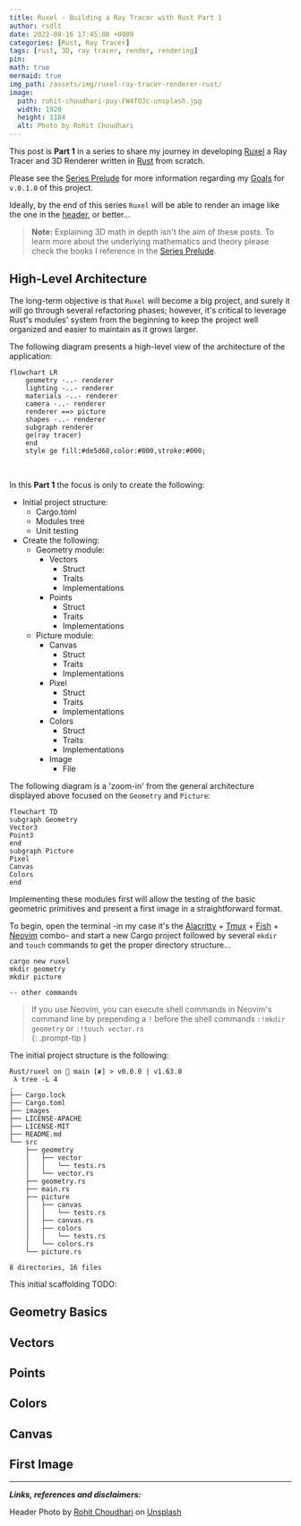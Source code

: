 ```yaml
---
title: Ruxel - Building a Ray Tracer with Rust Part 1
author: rsdlt
date: 2022-08-16 17:45:00 +0800
categories: [Rust, Ray Tracer]
tags: [rust, 3D, ray tracer, render, rendering]
pin:
math: true
mermaid: true
img_path: /assets/img/ruxel-ray-tracer-renderer-rust/ 
image:
  path: rohit-choudhari-puy-FW4fOJc-unsplash.jpg
  width: 1920 
  height: 1184 
  alt: Photo by Rohit Choudhari 
---
```


This post is **Part 1** in a series to share my journey in developing [Ruxel] a Ray Tracer and 3D Renderer written in [Rust] from scratch.

Please see the [Series Prelude] for more information regarding my [Goals] for `v.0.1.0` of this project.

Ideally, by the end of this series `Ruxel` will be able to render an image like the one in the [header], or better…

>**Note:** Explaining 3D math in depth isn't the aim of these posts. To learn more about the underlying mathematics and theory please check the books I reference in the [Series Prelude].

 

## High-Level Architecture 

The long-term objective is that `Ruxel` will become a big project, and surely it will go through several refactoring phases; however, it's critical to leverage Rust's modules' system from the beginning to keep the project well organized and easier to maintain as it grows larger.  

The following diagram presents a high-level view of the architecture of the application:

```mermaid
flowchart LR 
    geometry -..- renderer 
    lighting -..- renderer
    materials -..- renderer
    camera -..- renderer
    renderer ==> picture
    shapes -..- renderer
    subgraph renderer
    ge(ray tracer)
    end
    style ge fill:#de5d68,color:#000,stroke:#000;
```

<!-- style ge fill:#de5d68,color:#000,stroke:#000; -->
<!-- style pi fill:#57a5e5,color:#000,stroke:#000; -->
<!-- style li fill:#eeb927,color:#000,stroke:#000; -->
<!-- style sh fill:#bb70d2,color:#000,stroke:#000;  -->
<!-- style ma fill:#bb70d2,color:#000,stroke:#000; -->
<br />

In this **Part 1** the focus is only to create the following:

- Initial project structure:
  - Cargo.toml
  - Modules tree
  - Unit testing
- Create the following:
  - Geometry module:
    - Vectors
      - Struct
      - Traits
      - Implementations
    - Points
      - Struct
      - Traits
      - Implementations
  - Picture module:
    - Canvas
      - Struct
      - Traits
      - Implementations
    - Pixel
      - Struct
      - Traits
      - Implementations
    - Colors
      - Struct
      - Traits
      - Implementations
    - Image
      - File

The following diagram is a 'zoom-in' from the general architecture displayed above focused on the `Geometry` and `Picture`:

```mermaid
flowchart TD 
subgraph Geometry
Vector3
Point3
end
subgraph Picture
Pixel
Canvas
Colors
end
```

Implementing these modules first will allow the testing of the basic geometric primitives and present a first image in a straightforward format.

To begin, open the terminal -in my case it's the [Alacritty] + [Tmux] + [Fish] + [Neovim] combo- and start a new Cargo project followed by several `mkdir` and `touch` commands to get the proper directory structure…

```terminal
cargo new ruxel
mkdir geometry
mkdir picture

-- other commands
```

> If you use Neovim, you can execute shell commands in Neovim's command line by prepending a `!` before the shell commands `:!mkdir geometry` or `:!touch vector.rs`   
{: .prompt-tip }

The initial project structure is the following:
```terminal
Rust/ruxel on  main [✘] > v0.0.0 | v1.63.0
 λ tree -L 4
.
├── Cargo.lock
├── Cargo.toml
├── images
├── LICENSE-APACHE
├── LICENSE-MIT
├── README.md
└── src
    ├── geometry
    │   ├── vector
    │   │   └── tests.rs
    │   └── vector.rs
    ├── geometry.rs
    ├── main.rs
    ├── picture
    │   ├── canvas
    │   │   └── tests.rs
    │   ├── canvas.rs
    │   ├── colors
    │   │   └── tests.rs
    │   └── colors.rs
    └── picture.rs

8 directories, 16 files
```

This initial scaffolding TODO: 


## Geometry Basics 




## Vectors 


## Points


## Colors


## Canvas


## First Image 
***
**_Links, references and disclaimers:_**   

Header Photo by <a href="https://unsplash.com/@lilrohit?utm_source=unsplash&utm_medium=referral&utm_content=creditCopyText">Rohit Choudhari</a> on <a href="https://unsplash.com/s/photos/3d-render?utm_source=unsplash&utm_medium=referral&utm_content=creditCopyText">Unsplash</a>
   

[ruxel]:https://github.com/rsdlt/ruxel
[Rust]:[https://www.rust-lang.org]
[Series Prelude]:[https://rsdlt.github.io/posts/ruxel-ray-tracer-project-first-update-rust-programming-development/]
[Goals]:https://rsdlt.github.io/posts/ruxel-ray-tracer-project-first-update-rust-programming-development/#goals-for-ruxel-version-010
[header]:href="https://unsplash.com/@lilrohit?utm_source=unsplash&utm_medium=referral&utm_content=creditCopyText"
[Alacritty]:https://alacritty.org/
[Tmux]:https://github.com/tmux/tmux
[Neovim]:https://neovim.io/
[Fish]:https://fishshell.com/
